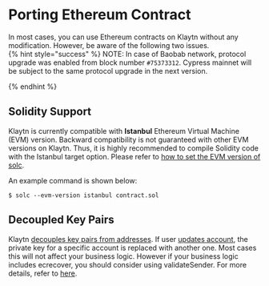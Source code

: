 # Porting Ethereum Contract <a id="porting-ethereum-contract"></a>

In most cases, you can use Ethereum contracts on Klaytn without any modification.
However, be aware of the following two issues.  
{% hint style="success" %}
NOTE: In case of Baobab network, protocol upgrade was enabled from block number `#75373312`.
Cypress mainnet will be subject to the same protocol upgrade in the next version.

{% endhint %}
## Solidity Support <a id="solidity-support"></a>

Klaytn is currently compatible with **Istanbul** Ethereum Virtual Machine (EVM) version. 
Backward compatibility is not guaranteed with other EVM versions on Klaytn.
Thus, it is highly recommended to compile Solidity code with the Istanbul target option. 
Please refer to [how to set the EVM version of solc](https://solidity.readthedocs.io/en/latest/using-the-compiler.html#setting-the-evm-version-to-target).


An example command is shown below:

```
$ solc --evm-version istanbul contract.sol
```

## Decoupled Key Pairs <a id="decoupled-key-pairs"></a>

Klaytn [decouples key pairs from addresses](../klaytn/design/accounts.md#decoupling-key-pairs-from-addresses). If user [updates account](../klaytn/design/transactions/basic.md#txtypeaccountupdate), the private key for a specific account is replaced with another one. Most cases this will not affect your business logic. However if your business logic includes ecrecover, you should consider using validateSender. For more details, refer to [here](precompiled-contracts/precompiled-contracts.md).
